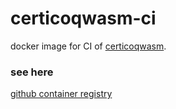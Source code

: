 # certicoqwasm-ci

docker image for CI of [certicoqwasm](https://github.com/certicoqwasm/).

### see here
[github container registry](https://github.com/womeier/certicoqwasm/pkgs/container/certicoqwasm)
